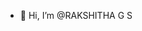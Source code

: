 - 👋 Hi, I’m @RAKSHITHA G S
  

<!---
RAKSHITHAGS2004/RAKSHITHAGS2004 is a ✨ special ✨ repository because its `README.md` (this file) appears on your GitHub profile.
You can click the Preview link to take a look at your changes.
--->

